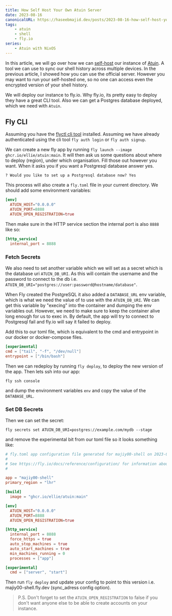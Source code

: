 ```yaml
---
title: How Self Host Your Own Atuin Server
date: 2023-08-16
canonicalURL: https://haseebmajid.dev/posts/2023-08-16-how-self-host-your-own-atuin-server
tags:
    - atuin
    - shell
    - fly.io
series:
    - Atuin with NixOS
---
```


In this article, we will go over how we can [self-host](https://atuin.sh/docs/self-hosting/) our instance of [Atuin](https://atuin.sh/).
A tool we can use to sync our shell history across multiple devices. In the previous article, I showed how you can
use the official server. However you may want to run your self-hosted one, so no one can access even the
encrypted version of your shell history.

We will deploy our instance to fly.io. Why fly.io, its pretty easy to deploy they have a great CLI tool. Also
we can get a Postgres database deployed, which we need with `Atuin`.

## Fly CLI

Assuming you have the [flyctl cli tool](https://fly.io/docs/hands-on/install-flyctl/) installed.
Assuming we have already authenticated using the cli tool `fly auth login` or `fly auth signup`.

We can create a new fly app by running `fly launch --image ghcr.io/ellie/atuin:main`. It will then
ask us some questions about where to deploy (region), under which organisation. Fill those out however you want.
When it asks you if you want a Postgresql database answer yes.

```
? Would you like to set up a Postgresql database now? Yes
```

This process will also create a `fly.toml` file in your current directory. We should add some environment
variables:

```toml
[env]
  ATUIN_HOST="0.0.0.0"
  ATUIN_PORT=8888
  ATUIN_OPEN_REGISTRATION=true
```

Then make sure in the HTTP service section the internal port is also `8888` like so:

```toml
[http_service]
  internal_port = 8888
```

### Fetch Secrets

We also need to set another variable which we will set as a secret which is the database uri `ATUIN_DB_URI`.
As this will contain the username and the password to connect to the db i.e. `ATUIN_DB_URI="postgres://user:password@hostname/database"`.

When Fly created the PostgreSQL it also added a `DATABASE_URL` env variable, which is what we need the value of to use with the `ATUIN_DB_URI`.
We can get this variable by "execing" into the container and dumping the env variables out. However, we need to make sure to keep the container
alive long enough for us to exec in. By default, the app will try to connect to Postgresql fail and fly.io will say it failed to deploy.

Add this to our toml file, which is equivalent to the cmd and entrypoint in our docker or docker-compose files.

```toml
[experimental]
cmd = ["tail", "-f", "/dev/null"]
entrypoint = ["/bin/bash"]
```

Then we can redeploy by running `fly deploy`, to deploy the new version of the app.
Then lets ssh into our app:

`fly ssh console`

and dump the environment variables `env` and copy the value of the `DATABASE_URL`.

### Set DB Secrets

Then we can set the secret:

`fly secrets set ATUIN_DB_URI=postgres://example.com/mydb --stage`

and remove the experimental bit from our toml file so it looks something like:

```toml
# fly.toml app configuration file generated for majiy00-shell on 2023-07-29T14:31:15+01:00
#
# See https://fly.io/docs/reference/configuration/ for information about how to use this file.
#

app = "majiy00-shell"
primary_region = "lhr"

[build]
  image = "ghcr.io/ellie/atuin:main"

[env]
  ATUIN_HOST="0.0.0.0"
  ATUIN_PORT=8888
  ATUIN_OPEN_REGISTRATION=true

[http_service]
  internal_port = 8888
  force_https = true
  auto_stop_machines = true
  auto_start_machines = true
  min_machines_running = 0
  processes = ["app"]

[experimental]
  cmd = ["server", "start"]
```

Then run `fly deploy` and update your config to point to this version i.e. majiy00-shell.fly.dev (sync_adress config option).

> P.S. Don't forget to set the `ATUIN_OPEN_REGISTRATION` to false if you don't want anyone else to be able to create accounts on your instance.

